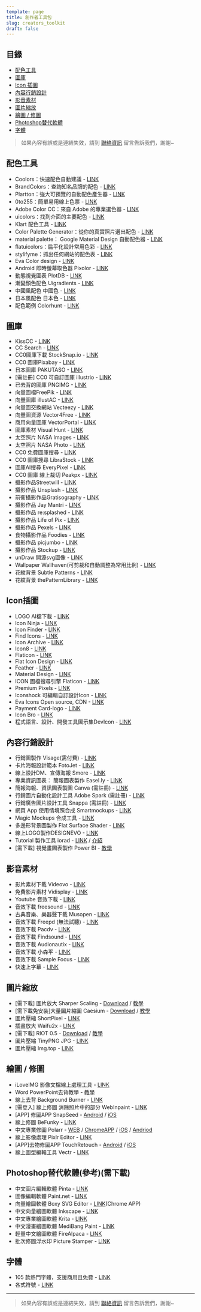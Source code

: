 ```yaml
---
template: page
title: 創作者工具包
slug: creators_toolkit
draft: false
---
```

## 目錄

* [配色工具](#配色工具)
* [圖庫](#圖庫)
* [Icon 插圖](#icon插圖)
* [內容行銷設計](#內容行銷設計)
* [影音素材](#影音素材)
* [圖片縮放](#圖片縮放)
* [繪圖 / 修圖](#繪圖--修圖)
* [Photoshop替代軟體](#photoshop替代軟體參考需下載)
* [字體](#字體)

> 如果內容有誤或是連結失效，請到 [聯絡資訊](/pages/contacts) 留言告訴我們，謝謝~

## 配色工具

* Coolors：快速配色自動建議 - [LINK](http://coolors.co/)
* BrandColors：查詢知名品牌的配色 - [LINK](http://brandcolors.net/)
* Plartton：強大可預覽的自動配色產生器 - [LINK](http://paletton.com/)
* 0to255：簡單易用線上色票 - [LINK](http://www.0to255.com/)
* Adobe Color CC：來自 Adobe 的專業選色器 - [LINK](https://color.adobe.com/zh/create/color-wheel/)
* uicolors：找到介面的主要配色 - [LINK](http://getuicolors.com/)
* Klart 配色工具 - [LINK](https://klart.co/colors/)
* Color Palette Generator：從你的真實照片選出配色 - [LINK](http://www.degraeve.com/color-palette/index.php)
* material palette： Google Material Design 自動配色器 - [LINK](http://www.materialpalette.com/)
* flatuicolors：扁平化設計常用色彩 - [LINK](http://flatuicolors.com/)
* stylifyme：抓出任何網站的配色表 - [LINK](http://stylifyme.com/)
* Eva Color design - [LINK](https://colors.eva.design/)
* Android 即時螢幕取色器 Pixolor - [LINK](http://www.playpcesor.com/2015/10/android-pixolor.html)
* 動態視覺圖表 PlotDB - [LINK](https://plotdb.com/)
* 漸變顏色配色 Uigradients - [LINK](http://uigradients.com/#ServQuick)
* 中國風配色 中國色 - [LINK](http://zhongguose.com/)
* 日本風配色 日本色 - [LINK](http://nipponcolors.com/)
* 配色範例 Colorhunt - [LINK](http://www.colorhunt.co/)

## 圖庫

* KissCC - [LINK](https://www.kisscc0.com/)
* CC Search - [LINK](https://search.creativecommons.org/)
* CC0圖庫下載 StockSnap.io - [LINK](https://stocksnap.io/)
* CC0 圖庫Pixabay - [LINK](http://pixabay.com/)
* 日本圖庫 PAKUTASO - [LINK](https://www.pakutaso.com/)
* \[需註冊] CC0 可自訂圖庫 illustrio - [LINK](https://illustrio.com/)
* 已去背的圖庫 PNGIMG - [LINK](http://pngimg.com/)
* 向量圖檔FreePik - [LINK](http://www.freepik.com/)
* 向量圖庫 illustAC - [LINK](https://en.ac-illust.com/)
* 向量圖交換網站 Vecteezy  - [LINK](http://www.vecteezy.com/)
* 向量圖資源 Vector4Free - [LINK](http://vector4free.com/)
* 商用向量圖庫 VectorPortal - [LINK](http://www.vectorportal.com/)
* 圖庫素材 Visual Hunt - [LINK](http://visualhunt.com/)
* 太空照片 NASA Images - [LINK](http://nasaimages.lunaimaging.com/)
* 太空照片 NASA Photo - [LINK](https://images.nasa.gov/#/)
* CC0 免費圖庫搜尋 - [LINK](http://cc0.wfublog.com/)
* CC0 圖庫搜尋 LibraStock - [LINK](http://librestock.com/)
* 圖庫AI搜尋 EveryPixel - [LINK](https://everypixel.com/)
* CC0 圖庫 線上裁切 Peakpx - [LINK](http://www.peakpx.com/)
* 攝影作品Streetwill - [LINK](http://streetwill.co/)
* 攝影作品 Unsplash - [LINK](https://unsplash.com/)
* 前衛攝影作品Gratisography - [LINK](http://www.gratisography.com/)
* 攝影作品 Jay Mantri - [LINK](http://jaymantri.com/)
* 攝影作品 re:splashed - [LINK](http://www.resplashed.com/)
* 攝影作品 Life of Pix - [LINK](http://www.lifeofpix.com/)
* 攝影作品 Pexels - [LINK](http://www.pexels.com/)
* 食物攝影作品 Foodies - [LINK](http://foodiesfeed.com/)
* 攝影作品 picjumbo - [LINK](http://picjumbo.com/)
* 攝影作品 Stockup - [LINK](http://www.sitebuilderreport.com/stock-up)
* unDraw 開源svg圖像 - [LINK](https://undraw.co/illustrations)
* Wallpaper Wallhaven(可剪裁和自動調整為常用比例) - [LINK](https://alpha.wallhaven.cc/)
* 花紋背景 Subtle Patterns - [LINK](http://subtlepatterns.com/)
* 花紋背景 thePatternLibrary - [LINK](http://thepatternlibrary.com/)

## Icon插圖

* LOGO AI檔下載 - [LINK](http://www.logodust.com/)
* Icon Ninja - [LINK](http://www.iconninja.com/)
* Icon Finder - [LINK](https://www.iconfinder.com/)
* Find Icons - [LINK](http://findicons.com/)
* Icon Archive - [LINK](http://www.iconarchive.com/)
* Icon8 - [LINK](https://icons8.com/)
* Flaticon - [LINK](http://flaticons.net/)
* Flat Icon Design - [LINK](http://flat-icon-design.com/)
* Feather - [LINK](https://feathericons.com/)
* Material Design - [LINK](https://design.google.com/icons/)
* ICON 圖檔搜尋引擎 Flaticon - [LINK](http://www.flaticon.com/)
* Premium Pixels - [LINK](http://www.premiumpixels.com/page/1/?s=icon)
* Iconshock 可編輯自訂設計Icon - [LINK](https://www.iconshock.com/)
* Eva Icons Open source, CDN - [LINK](https://akveo.github.io/eva-icons/#/)
* Payment Card-logo - [LINK](https://card-logo.com/)
* Icon Bro - [LINK](https://www.iconbros.com/)
* 程式語言、設計、開發工具圖示集DevIcon - [LINK](https://konpa.github.io/devicon/)

## 內容行銷設計

* 行銷圖製作 Visage(需付費) - [LINK](http://visage.co/)
* 卡片海報設計範本 FotoJet - [LINK](http://www.fotojet.com/)
* 線上設計DM、宣傳海報 Smore - [LINK](https://www.smore.com/)
* 專業資訊圖表： 簡報圖表製作 Easel.ly - [LINK](http://easel.ly/)
* 簡報海報、資訊圖表製圖 Canva (需註冊) - [LINK](https://www.canva.com/)
* 行銷圖片自動化設計工具 Adobe Spark (需註冊) - [LINK](https://spark.adobe.com/)
* 行銷廣告圖片設計工具 Snappa (需註冊) - [LINK](https://snappa.io/)
* 網頁 App 使用情境照合成 Smartmockups - [LINK](http://smartmockups.com/)
* Magic Mockups 合成工具 - [LINK](http://magicmockups.com/)
* 多邊形背景圖製作 Flat Surface Shader - [LINK](http://matthew.wagerfield.com/flat-surface-shader/)
* 線上LOGO製作DESIGNEVO - [LINK](https://www.designevo.com/tw/)
* Tutorial 製作工具 iorad - [LINK](https://www.iorad.com/) / [介紹](https://www.playpcesor.com/2017/12/iorad.html)
* \[需下載] 視覺畫圖表製作 Power BI - [教學](https://buzzorange.com/techorange/2017/06/15/excel-power-bi/)

## 影音素材

* 影片素材下載 Videovo - [LINK](https://www.videvo.net/)
* 免費影片素材 Vidisplay - [LINK](http://www.vidsplay.com/)
* Youtube 音效下載 - [LINK](https://www.youtube.com/audiolibrary)
* 音效下載 freesound - [LINK](http://www.freesound.org/browse/tags/music/)
* 古典音樂、樂器聲下載 Musopen - [LINK](https://musopen.org/)
* 音效下載 Freepd (無法試聽) - [LINK](http://freepd.com/)
* 音效下載 Pacdv - [LINK](http://www.pacdv.com/sounds/index.html)
* 音效下載 Findsound - [LINK](http://www.findsounds.com/)
* 音效下載 Audionautix - [LINK](http://audionautix.com/)
* 音效下載 小森平 - [LINK](http://taira-komori.jpn.org/freesoundtw.html)
* 音效下載 Sample Focus - [LINK](https://samplefocus.com/)
* 快速上字幕 - [LINK](https://www.soft4fun.net/software/multimedia/arctime-make-subtile.htm)

## 圖片縮放

* \[需下載] 圖片放大 Sharper Scaling - [Download](http://a-sharper-scaling.com/) / [教學](http://www.playpcesor.com/2016/10/sharper-scaling-photoshop.html)
* \[需下載免安裝]大量圖片縮圖 Caesium - [Download](https://www.fosshub.com/Caesium-Image-Compressor.html) / [教學](http://www.playpcesor.com/2016/02/Caesium-Image-Compressor.html)
* 圖片壓縮 ShortPixel - [LINK](https://shortpixel.com/online-image-compression)
* 插畫放大 Waifu2x - [LINK](http://waifu2x.udp.jp/)
* \[需下載] RIOT 0.5 - [Download](http://luci.criosweb.ro/riot/download/) / [教學](http://www.playpcesor.com/2013/09/riot-05.html)
* 圖片壓縮 TinyPNG JPG - [LINK](https://tinypng.com/)
* 圖片壓縮 Img.top - [LINK](https://img.top/)

## 繪圖 / 修圖

* iLoveIMG 影像文檔線上處理工具 - [LINK](http://www.iloveimg.com/zh_tw)
* Word PowerPoint去背教學 - [教學](http://www.playpcesor.com/2016/06/word-powerpoint-remove-background.html)
* 線上去背 Background Burner - [LINK](https://burner.bonanza.com/)
* \[需登入] 線上修圖 消除照片中的部分 WebInpaint - [LINK](https://www.webinpaint.com/)
* \[APP] 修圖APP SnapSeed - [Android](https://play.google.com/store/apps/details?id=com.niksoftware.snapseed&hl=zh_TW) / [iOS](https://itunes.apple.com/us/app/snapseed/id439438619?mt=8)
* 線上修圖 BeFunky - [LINK](https://www.befunky.com/)
* 中文專業修圖 Polarr - [WEB](https://v3.polarr.co/) / [ChromeAPP](https://chrome.google.com/webstore/detail/polarr-photo-editor-3/djonnbgfieijldcieafgjcnhmpcfpmgg) / [iOS](http://itms//itunes.apple.com/us/app/apple-store/id988173374?mt=8) / [Andriod](https://play.google.com/store/apps/details?id=photo.editor.polarr)
* 線上影像處理 Pixlr Editor - [LINK](http://pixlr.com/editor/)
* \[APP]去物修圖APP TouchRetouch - [Android](https://play.google.com/store/apps/details?id=com.advasoft.touchretouch&hl=zh_TW) / [iOS](https://itunes.apple.com/tw/app/touchretouch/id373311252?mt=8)
* 線上圖型編輯工具 Vectr - [LINK](https://vectr.com/)

## Photoshop替代軟體(參考)(需下載)

* 中文圖片編輯軟體 Pinta - [LINK](https://pinta-project.com/pintaproject/pinta/)
* 圖像編輯軟體 Paint.net - [LINK](http://www.getpaint.net/)
* 向量繪圖軟體 Boxy SVG Editor - [LINK](https://chrome.google.com/webstore/detail/boxy-svg/gaoogdonmngmdlbinmiclicjpbjhgomg)(Chrome APP)
* 中文向量繪圖軟體 Inkscape - [LINK](https://inkscape.org/en/)
* 中文專業繪圖軟體 Krita - [LINK](https://krita.org/en/download/krita-desktop/)
* 中文漫畫繪圖軟體 MediBang Paint - [LINK](https://medibangpaint.com/zh_TW/)
* 輕量中文繪圖軟體 FireAlpaca - [LINK](http://firealpaca.com/tw)
* 批次修圖浮水印 Picture Stamper - [LINK](http://amin-ahmadi.com/picture-stamper/)

## 字體

* 105 款熱門字體，支援商用且免費 - [LINK](https://www.beforafter.org/blog/2016-free-fonts)
* 各式符號 - [LINK](http://copychar.cc/)

- - -

> 如果內容有誤或是連結失效，請到 [聯絡資訊](/pages/contacts) 留言告訴我們，謝謝~